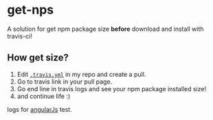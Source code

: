 # get-nps

A solution for get npm package size **before** download and install with travis-ci!

## How get size?

1. Edit [`.travis.yml`](https://github.com/xtoolkit/get-nps/edit/master/.travis.yml) in my repo and create a pull. 
2. Go to travis link in your pull page.
3. Go end line in travis logs and see your npm package installed size!
4. and continue life :)

logs for [angularJs](https://travis-ci.org/xtoolkit/get-nps/builds/197955003) test.
